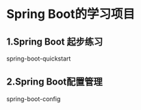 # Spring Boot的学习项目
## 1.Spring Boot 起步练习
spring-boot-quickstart
## 2.Spring Boot配置管理
spring-boot-config
